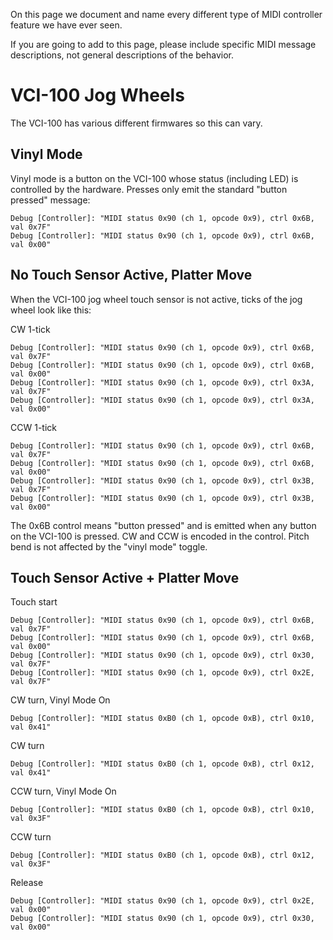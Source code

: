 On this page we document and name every different type of MIDI
controller feature we have ever seen.

If you are going to add to this page, please include specific MIDI
message descriptions, not general descriptions of the behavior.

# VCI-100 Jog Wheels

The VCI-100 has various different firmwares so this can vary.

## Vinyl Mode

Vinyl mode is a button on the VCI-100 whose status (including LED) is
controlled by the hardware. Presses only emit the standard "button
pressed" message:

    Debug [Controller]: "MIDI status 0x90 (ch 1, opcode 0x9), ctrl 0x6B, val 0x7F"
    Debug [Controller]: "MIDI status 0x90 (ch 1, opcode 0x9), ctrl 0x6B, val 0x00"

## No Touch Sensor Active, Platter Move

When the VCI-100 jog wheel touch sensor is not active, ticks of the jog
wheel look like this:

CW 1-tick

    Debug [Controller]: "MIDI status 0x90 (ch 1, opcode 0x9), ctrl 0x6B, val 0x7F"
    Debug [Controller]: "MIDI status 0x90 (ch 1, opcode 0x9), ctrl 0x6B, val 0x00"
    Debug [Controller]: "MIDI status 0x90 (ch 1, opcode 0x9), ctrl 0x3A, val 0x7F"
    Debug [Controller]: "MIDI status 0x90 (ch 1, opcode 0x9), ctrl 0x3A, val 0x00"

CCW 1-tick

    Debug [Controller]: "MIDI status 0x90 (ch 1, opcode 0x9), ctrl 0x6B, val 0x7F"
    Debug [Controller]: "MIDI status 0x90 (ch 1, opcode 0x9), ctrl 0x6B, val 0x00"
    Debug [Controller]: "MIDI status 0x90 (ch 1, opcode 0x9), ctrl 0x3B, val 0x7F"
    Debug [Controller]: "MIDI status 0x90 (ch 1, opcode 0x9), ctrl 0x3B, val 0x00"

The 0x6B control means "button pressed" and is emitted when any button
on the VCI-100 is pressed. CW and CCW is encoded in the control. Pitch
bend is not affected by the "vinyl mode" toggle.

## Touch Sensor Active + Platter Move

Touch start

    Debug [Controller]: "MIDI status 0x90 (ch 1, opcode 0x9), ctrl 0x6B, val 0x7F"
    Debug [Controller]: "MIDI status 0x90 (ch 1, opcode 0x9), ctrl 0x6B, val 0x00"
    Debug [Controller]: "MIDI status 0x90 (ch 1, opcode 0x9), ctrl 0x30, val 0x7F"
    Debug [Controller]: "MIDI status 0x90 (ch 1, opcode 0x9), ctrl 0x2E, val 0x7F"

CW turn, Vinyl Mode On

    Debug [Controller]: "MIDI status 0xB0 (ch 1, opcode 0xB), ctrl 0x10, val 0x41"

CW turn

    Debug [Controller]: "MIDI status 0xB0 (ch 1, opcode 0xB), ctrl 0x12, val 0x41"

CCW turn, Vinyl Mode On

    Debug [Controller]: "MIDI status 0xB0 (ch 1, opcode 0xB), ctrl 0x10, val 0x3F"

CCW turn

    Debug [Controller]: "MIDI status 0xB0 (ch 1, opcode 0xB), ctrl 0x12, val 0x3F"

Release

    Debug [Controller]: "MIDI status 0x90 (ch 1, opcode 0x9), ctrl 0x2E, val 0x00"
    Debug [Controller]: "MIDI status 0x90 (ch 1, opcode 0x9), ctrl 0x30, val 0x00"
